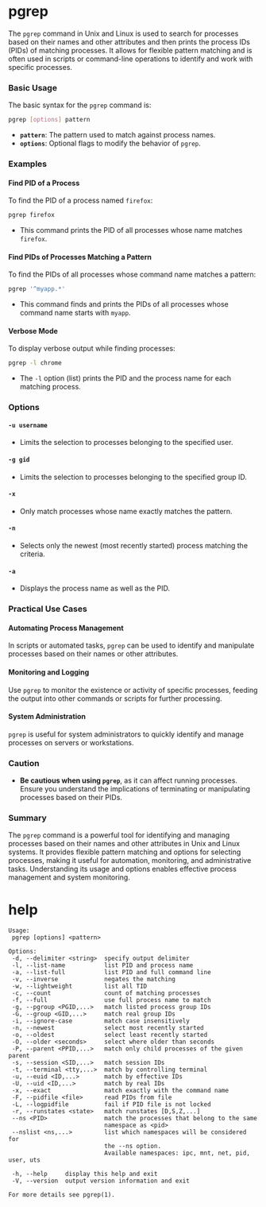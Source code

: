 # pgrep

The `pgrep` command in Unix and Linux is used to search for processes based on their names and other attributes and then prints the process IDs (PIDs) of matching processes. It allows for flexible pattern matching and is often used in scripts or command-line operations to identify and work with specific processes.

### Basic Usage

The basic syntax for the `pgrep` command is:

```sh
pgrep [options] pattern
```

- **`pattern`**: The pattern used to match against process names.
- **`options`**: Optional flags to modify the behavior of `pgrep`.

### Examples

#### Find PID of a Process

To find the PID of a process named `firefox`:

```sh
pgrep firefox
```

- This command prints the PID of all processes whose name matches `firefox`.

#### Find PIDs of Processes Matching a Pattern

To find the PIDs of all processes whose command name matches a pattern:

```sh
pgrep '^myapp.*'
```

- This command finds and prints the PIDs of all processes whose command name starts with `myapp`.

#### Verbose Mode

To display verbose output while finding processes:

```sh
pgrep -l chrome
```

- The `-l` option (list) prints the PID and the process name for each matching process.

### Options

#### `-u username`

- Limits the selection to processes belonging to the specified user.

#### `-g gid`

- Limits the selection to processes belonging to the specified group ID.

#### `-x`

- Only match processes whose name exactly matches the pattern.

#### `-n`

- Selects only the newest (most recently started) process matching the criteria.

#### `-a`

- Displays the process name as well as the PID.

### Practical Use Cases

#### Automating Process Management

In scripts or automated tasks, `pgrep` can be used to identify and manipulate processes based on their names or other attributes.

#### Monitoring and Logging

Use `pgrep` to monitor the existence or activity of specific processes, feeding the output into other commands or scripts for further processing.

#### System Administration

`pgrep` is useful for system administrators to quickly identify and manage processes on servers or workstations.

### Caution

- **Be cautious when using `pgrep`**, as it can affect running processes. Ensure you understand the implications of terminating or manipulating processes based on their PIDs.

### Summary

The `pgrep` command is a powerful tool for identifying and managing processes based on their names and other attributes in Unix and Linux systems. It provides flexible pattern matching and options for selecting processes, making it useful for automation, monitoring, and administrative tasks. Understanding its usage and options enables effective process management and system monitoring.

# help 

```
Usage:
 pgrep [options] <pattern>

Options:
 -d, --delimiter <string>  specify output delimiter
 -l, --list-name           list PID and process name
 -a, --list-full           list PID and full command line
 -v, --inverse             negates the matching
 -w, --lightweight         list all TID
 -c, --count               count of matching processes
 -f, --full                use full process name to match
 -g, --pgroup <PGID,...>   match listed process group IDs
 -G, --group <GID,...>     match real group IDs
 -i, --ignore-case         match case insensitively
 -n, --newest              select most recently started
 -o, --oldest              select least recently started
 -O, --older <seconds>     select where older than seconds
 -P, --parent <PPID,...>   match only child processes of the given parent
 -s, --session <SID,...>   match session IDs
 -t, --terminal <tty,...>  match by controlling terminal
 -u, --euid <ID,...>       match by effective IDs
 -U, --uid <ID,...>        match by real IDs
 -x, --exact               match exactly with the command name
 -F, --pidfile <file>      read PIDs from file
 -L, --logpidfile          fail if PID file is not locked
 -r, --runstates <state>   match runstates [D,S,Z,...]
 --ns <PID>                match the processes that belong to the same
                           namespace as <pid>
 --nslist <ns,...>         list which namespaces will be considered for
                           the --ns option.
                           Available namespaces: ipc, mnt, net, pid, user, uts

 -h, --help     display this help and exit
 -V, --version  output version information and exit

For more details see pgrep(1).

```
